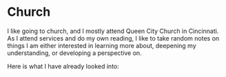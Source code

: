 # Church

I like going to church, and I mostly attend Queen City Church in Cincinnati. As I attend services and do my own reading, I like to take random notes on things I am either interested in learning more about, deepening my understanding, or developing a perspective on.

Here is what I have already looked into: